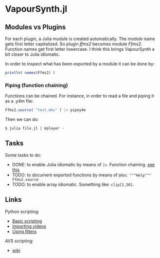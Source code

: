 # VapourSynth.jl

## Modules vs Plugins
For each plugin, a Julia module is created automatically. The module name gets first letter capitalized. So plugin *ffms2* becomes module *Ffms2*. Function names get first letter lowercase. I think this brings VapourSynth a bit closer to Julia idiomatic.

In order to inspect what has been exported by a module it can be done by:
```julia
println( names(Ffms2) )
```

### Piping (function chaining)
Functions can be chained. For instance, in order to read a file and piping it as a .y4m file:
```julia
Ffms2.source( "test.mkv" ) |> pipey4m
```

Then we can do:
```
$ julia file.jl | mplayer -
```

## Tasks
Some tasks to do:

- DONE: to enable Julia idiomatic by means of `|>`. Function chaining. [see this](https://discourse.julialang.org/t/piping-in-julia/14735)
- TODO: to document exported functions by means of `@doc """Help""" Ffms2.source`
- TODO: to enable array idiomatic. Something like: `clip[1,50]`.

## Links
Python scripting:

- [Basic scripting](http://www.l33tmeatwad.com/vapoursynth101/script-basics)
- [Importing videos](http://www.l33tmeatwad.com/vapoursynth101/importing-videos)
- [Using filters](http://www.l33tmeatwad.com/vapoursynth101/using-filters-functions)

AVS scripting:

- [wiki](http://avisynth.nl/index.php/Script_examples)

